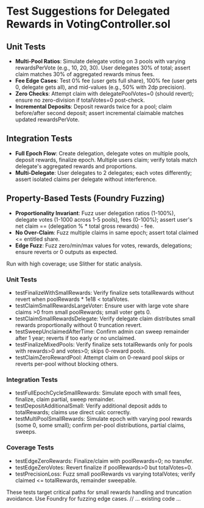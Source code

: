 # Test Suggestions for Delegated Rewards in VotingController.sol

## Unit Tests
- **Multi-Pool Ratios**: Simulate delegate voting on 3 pools with varying rewardsPerVote (e.g., 10, 20, 30). User delegates 30% of total; assert claim matches 30% of aggregated rewards minus fees.
- **Fee Edge Cases**: Test 0% fee (user gets full share), 100% fee (user gets 0, delegate gets all), and mid-values (e.g., 50% with 2dp precision).
- **Zero Checks**: Attempt claim with delegatePoolVotes=0 (should revert); ensure no zero-division if totalVotes=0 post-check.
- **Incremental Deposits**: Deposit rewards twice for a pool; claim before/after second deposit; assert incremental claimable matches updated rewardsPerVote.

## Integration Tests
- **Full Epoch Flow**: Create delegation, delegate votes on multiple pools, deposit rewards, finalize epoch. Multiple users claim; verify totals match delegate's aggregated rewards and proportions.
- **Multi-Delegate**: User delegates to 2 delegates; each votes differently; assert isolated claims per delegate without interference.

## Property-Based Tests (Foundry Fuzzing)
- **Proportionality Invariant**: Fuzz user delegation ratios (1-100%), delegate votes (1-1000 across 1-5 pools), fees (0-100%); assert user's net claim == (delegation % * total gross rewards) - fee.
- **No Over-Claim**: Fuzz multiple claims in same epoch; assert total claimed <= entitled share.
- **Edge Fuzz**: Fuzz zero/min/max values for votes, rewards, delegations; ensure reverts or 0 outputs as expected.

Run with high coverage; use Slither for static analysis.


### Unit Tests
- testFinalizeWithSmallRewards: Verify finalize sets totalRewards without revert when poolRewards * 1e18 < totalVotes.
- testClaimSmallRewardsLargeVoter: Ensure user with large vote share claims >0 from small poolRewards; small voter gets 0.
- testClaimSmallRewardsDelegate: Verify delegate claim distributes small rewards proportionally without 0 truncation revert.
- testSweepUnclaimedAfterTime: Confirm admin can sweep remainder after 1 year; reverts if too early or no unclaimed.
- testFinalizeMixedPools: Verify finalize sets totalRewards only for pools with rewards>0 and votes>0; skips 0-reward pools.
- testClaimZeroRewardPool: Attempt claim on 0-reward pool skips or reverts per-pool without blocking others.

### Integration Tests
- testFullEpochCycleSmallRewards: Simulate epoch with small fees, finalize, claim partial, sweep remainder.
- testDepositAdditionalSmall: Verify additional deposit adds to totalRewards; claims use direct calc correctly.
- testMultiPoolSmallRewards: Simulate epoch with varying pool rewards (some 0, some small); confirm per-pool distributions, partial claims, sweeps.

### Coverage Tests
- testEdgeZeroRewards: Finalize/claim with poolRewards=0; no transfer.
- testEdgeZeroVotes: Revert finalize if poolRewards>0 but totalVotes=0.
- testPrecisionLoss: Fuzz small poolRewards vs varying totalVotes; verify claimed <= totalRewards, remainder sweepable.

These tests target critical paths for small rewards handling and truncation avoidance. Use Foundry for fuzzing edge cases.
// ... existing code ...